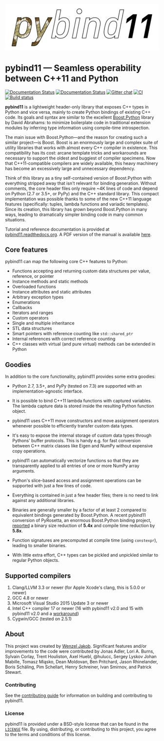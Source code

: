 ![pybind11 logo](https://github.com/pybind/pybind11/raw/master/docs/pybind11-logo.png)

# pybind11 — Seamless operability between C++11 and Python

[![Documentation Status](https://readthedocs.org/projects/pybind11/badge/?version=master)](http://pybind11.readthedocs.org/en/master/?badge=master)
[![Documentation Status](https://readthedocs.org/projects/pybind11/badge/?version=stable)](http://pybind11.readthedocs.org/en/stable/?badge=stable)
[![Gitter chat](https://img.shields.io/gitter/room/gitterHQ/gitter.svg)](https://gitter.im/pybind/Lobby)
[![CI](https://github.com/pybind/pybind11/workflows/CI/badge.svg)](https://github.com/pybind/pybind11/actions)
[![Build status](https://ci.appveyor.com/api/projects/status/riaj54pn4h08xy40?svg=true)](https://ci.appveyor.com/project/wjakob/pybind11)

**pybind11** is a lightweight header-only library that exposes C++ types in
Python and vice versa, mainly to create Python bindings of existing C++ code.
Its goals and syntax are similar to the excellent [Boost.Python][] library by
David Abrahams: to minimize boilerplate code in traditional extension modules
by inferring type information using compile-time introspection.

The main issue with Boost.Python—and the reason for creating such a similar
project—is Boost. Boost is an enormously large and complex suite of utility
libraries that works with almost every C++ compiler in existence. This
compatibility has its cost: arcane template tricks and workarounds are
necessary to support the oldest and buggiest of compiler specimens. Now that
C++11-compatible compilers are widely available, this heavy machinery has
become an excessively large and unnecessary dependency.

Think of this library as a tiny self-contained version of Boost.Python with
everything stripped away that isn't relevant for binding generation. Without
comments, the core header files only require ~4K lines of code and depend on
Python (2.7 or 3.5+, or PyPy) and the C++ standard library. This compact
implementation was possible thanks to some of the new C++11 language features
(specifically: tuples, lambda functions and variadic templates). Since its
creation, this library has grown beyond Boost.Python in many ways, leading to
dramatically simpler binding code in many common situations.

Tutorial and reference documentation is provided at
[pybind11.readthedocs.org][].  A PDF version of the manual is available
[here][docs-pdf].

## Core features
pybind11 can map the following core C++ features to Python:

- Functions accepting and returning custom data structures per value, reference, or pointer
- Instance methods and static methods
- Overloaded functions
- Instance attributes and static attributes
- Arbitrary exception types
- Enumerations
- Callbacks
- Iterators and ranges
- Custom operators
- Single and multiple inheritance
- STL data structures
- Smart pointers with reference counting like `std::shared_ptr`
- Internal references with correct reference counting
- C++ classes with virtual (and pure virtual) methods can be extended in Python

## Goodies
In addition to the core functionality, pybind11 provides some extra goodies:

- Python 2.7, 3.5+, and PyPy (tested on 7.3) are supported with an implementation-agnostic
  interface.

- It is possible to bind C++11 lambda functions with captured variables. The
  lambda capture data is stored inside the resulting Python function object.

- pybind11 uses C++11 move constructors and move assignment operators whenever
  possible to efficiently transfer custom data types.

- It's easy to expose the internal storage of custom data types through
  Pythons' buffer protocols. This is handy e.g. for fast conversion between
  C++ matrix classes like Eigen and NumPy without expensive copy operations.

- pybind11 can automatically vectorize functions so that they are transparently
  applied to all entries of one or more NumPy array arguments.

- Python's slice-based access and assignment operations can be supported with
  just a few lines of code.

- Everything is contained in just a few header files; there is no need to link
  against any additional libraries.

- Binaries are generally smaller by a factor of at least 2 compared to
  equivalent bindings generated by Boost.Python. A recent pybind11 conversion
  of PyRosetta, an enormous Boost.Python binding project,
  [reported][pyrosetta-report] a binary size reduction of **5.4x** and compile
  time reduction by **5.8x**.

- Function signatures are precomputed at compile time (using `constexpr`),
  leading to smaller binaries.

- With little extra effort, C++ types can be pickled and unpickled similar to
  regular Python objects.

## Supported compilers

1. Clang/LLVM 3.3 or newer (for Apple Xcode's clang, this is 5.0.0 or newer)
2. GCC 4.8 or newer
3. Microsoft Visual Studio 2015 Update 3 or newer
4. Intel C++ compiler 17 or newer (16 with pybind11 v2.0 and 15 with pybind11
   v2.0 and a [workaround][intel-15-workaround])
5. Cygwin/GCC (tested on 2.5.1)

## About

This project was created by [Wenzel Jakob](http://rgl.epfl.ch/people/wjakob).
Significant features and/or improvements to the code were contributed by
Jonas Adler,
Lori A. Burns,
Sylvain Corlay,
Trent Houliston,
Axel Huebl,
@hulucc,
Sergey Lyskov
Johan Mabille,
Tomasz Miąsko,
Dean Moldovan,
Ben Pritchard,
Jason Rhinelander,
Boris Schäling,
Pim Schellart,
Henry Schreiner,
Ivan Smirnov, and
Patrick Stewart.

### Contributing

See the [contributing guide][] for information on building and contributing to
pybind11.


### License

pybind11 is provided under a BSD-style license that can be found in the
[`LICENSE`][] file. By using, distributing, or contributing to this project,
you agree to the terms and conditions of this license.


[pybind11.readthedocs.org]: http://pybind11.readthedocs.org/en/master
[docs-pdf]: https://media.readthedocs.org/pdf/pybind11/master/pybind11.pdf
[Boost.Python]: http://www.boost.org/doc/libs/1_58_0/libs/python/doc/
[pyrosetta-report]: http://graylab.jhu.edu/RosettaCon2016/PyRosetta-4.pdf
[contributing guide]:  https://github.com/pybind/pybind11/blob/master/.github/CONTRIBUTING.md
[`LICENSE`]: https://github.com/pybind/pybind11/blob/master/LICENSE
[intel-15-workaround]: https://github.com/pybind/pybind11/issues/276
